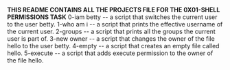 **THIS README CONTAINS ALL THE PROJECTS FILE FOR THE 0X01-SHELL PERMISSIONS TASK**
0-iam betty -- a script that switches the current user to the user betty.
1-who am i -- a script that prints the effective username of the current user.
2-groups -- a script that prints all the groups the current user is part of.
3-new owner -- a script that changes the owner of the file hello to the user betty.
4-empty -- a script that creates an empty file called hello.
5-execute -- a script that adds execute permission to the owner of the file hello.
